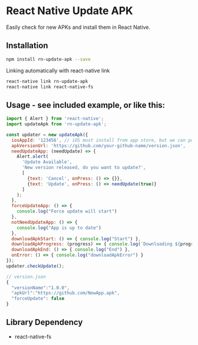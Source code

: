 # React Native Update APK
Easily check for new APKs and install them in React Native.

## Installation
```bash
npm install rn-update-apk --save
```

Linking automatically with react-native link

```bash
react-native link rn-update-apk
react-native link react-native-fs
```
## Usage - see included example, or like this:
```javascript
import { Alert } from 'react-native';
import updateApk from 'rn-update-apk';

const updater = new updateApk({
  iosAppId: '123456', // iOS must install from app store, but we can point the user there
  apkVersionUrl: 'https://github.com/your-github-name/version.json',
  needUpdateApp: (needUpdate) => {
    Alert.alert(
      'Update Available',
      'New version released, do you want to update?',
      [
        {text: 'Cancel', onPress: () => {}},
        {text: 'Update', onPress: () => needUpdate(true)}
      ]
    );
  },
  forceUpdateApp: () => {
    console.log("Force update will start")
  },
  notNeedUpdateApp: () => {
    console.log("App is up to date")
  },
  downloadApkStart: () => { console.log("Start") },
  downloadApkProgress: (progress) => { console.log(`Downloading ${progress}%...`) },
  downloadApkEnd: () => { console.log("End") },
  onError: () => { console.log("downloadApkError") }
});
updater.checkUpdate();
```

```javascript
// version.json
{
  "versionName":"1.0.0",
  "apkUrl":"https://github.com/NewApp.apk",
  "forceUpdate": false
}
```
## Library Dependency
* react-native-fs
